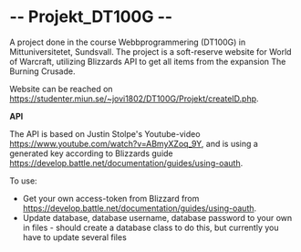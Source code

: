 # -- Projekt_DT100G --

A project done in the course Webbprogrammering (DT100G) in Mittuniversitetet, Sundsvall. The project is a soft-reserve website for World of Warcraft, utilizing Blizzards API to get all items from the expansion The Burning Crusade.

Website can be reached on https://studenter.miun.se/~jovi1802/DT100G/Projekt/createID.php.

**API**

The API is based on Justin Stolpe's Youtube-video https://www.youtube.com/watch?v=ABmyXZoq_9Y, and is using a generated key according to Blizzards guide https://develop.battle.net/documentation/guides/using-oauth.

To use:
- Get your own access-token from Blizzard from https://develop.battle.net/documentation/guides/using-oauth.
- Update database, database username, database password to your own in files - should create a database class to do this, but currently you have to update several files
